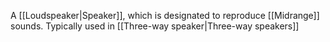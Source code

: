 A [[Loudspeaker|Speaker]], which is designated to reproduce [[Midrange]] sounds.
Typically used in [[Three-way speaker|Three-way speakers]]
